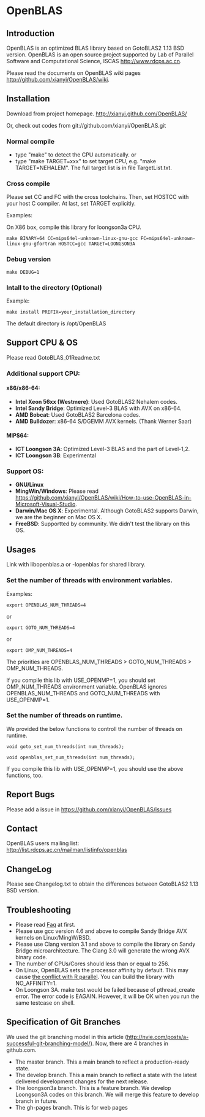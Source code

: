 # OpenBLAS

## Introduction
OpenBLAS is an optimized BLAS library based on GotoBLAS2 1.13 BSD version. OpenBLAS is an open source project supported by Lab of Parallel Software and Computational Science, ISCAS <http://www.rdcps.ac.cn>.

Please read the documents on OpenBLAS wiki pages <http://github.com/xianyi/OpenBLAS/wiki>.

## Installation
Download from project homepage. http://xianyi.github.com/OpenBLAS/

Or, check out codes from git://github.com/xianyi/OpenBLAS.git
### Normal compile
  * type "make" to detect the CPU automatically.
  or
  * type "make TARGET=xxx" to set target CPU, e.g. "make TARGET=NEHALEM". The full target list is in file TargetList.txt.

### Cross compile
Please set CC and FC with the cross toolchains. Then, set HOSTCC with your host C compiler. At last, set TARGET explicitly.

Examples:

On X86 box, compile this library for loongson3a CPU.

    make BINARY=64 CC=mips64el-unknown-linux-gnu-gcc FC=mips64el-unknown-linux-gnu-gfortran HOSTCC=gcc TARGET=LOONGSON3A

### Debug version

    make DEBUG=1

### Intall to the directory (Optional)

Example:

    make install PREFIX=your_installation_directory

The default directory is /opt/OpenBLAS

## Support CPU & OS
Please read GotoBLAS_01Readme.txt

### Additional support CPU:

#### x86/x86-64:
- **Intel Xeon 56xx (Westmere)**: Used GotoBLAS2 Nehalem codes.
- **Intel Sandy Bridge**: Optimized Level-3 BLAS with AVX on x86-64.
- **AMD Bobcat**: Used GotoBLAS2 Barcelona codes.
- **AMD Bulldozer**: x86-64 S/DGEMM AVX kernels. (Thank Werner Saar)

#### MIPS64:
- **ICT Loongson 3A**: Optimized Level-3 BLAS and the part of Level-1,2.
- **ICT Loongson 3B**: Experimental

### Support OS:
- **GNU/Linux**
- **MingWin/Windows**: Please read <https://github.com/xianyi/OpenBLAS/wiki/How-to-use-OpenBLAS-in-Microsoft-Visual-Studio>.
- **Darwin/Mac OS X**: Experimental. Although GotoBLAS2 supports Darwin, we are the beginner on Mac OS X.
- **FreeBSD**: Supportted by community. We didn't test the library on this OS.

## Usages
Link with libopenblas.a or -lopenblas for shared library.

### Set the number of threads with environment variables. 

Examples:

    export OPENBLAS_NUM_THREADS=4

 or

    export GOTO_NUM_THREADS=4

 or 

    export OMP_NUM_THREADS=4

The priorities are OPENBLAS_NUM_THREADS > GOTO_NUM_THREADS > OMP_NUM_THREADS.

If you compile this lib with USE_OPENMP=1, you should set OMP_NUM_THREADS environment variable. OpenBLAS ignores OPENBLAS_NUM_THREADS and GOTO_NUM_THREADS with USE_OPENMP=1.

### Set the number of threads on runtime. 

We provided the below functions to controll the number of threads on runtime.

    void goto_set_num_threads(int num_threads);

    void openblas_set_num_threads(int num_threads);

If you compile this lib with USE_OPENMP=1, you should use the above functions, too.

## Report Bugs
Please add a issue in https://github.com/xianyi/OpenBLAS/issues

## Contact
OpenBLAS users mailing list: http://list.rdcps.ac.cn/mailman/listinfo/openblas

## ChangeLog
Please see Changelog.txt to obtain the differences between GotoBLAS2 1.13 BSD version.

## Troubleshooting
* Please read [Faq](https://github.com/xianyi/OpenBLAS/wiki/Faq) at first.
* Please use gcc version 4.6 and above to compile Sandy Bridge AVX kernels on Linux/MingW/BSD.
* Please use Clang version 3.1 and above to compile the library on Sandy Bridge microarchitecture. The Clang 3.0 will generate the wrong AVX binary code.
* The number of CPUs/Cores should less than or equal to 256. 
* On Linux, OpenBLAS sets the processor affinity by default. This may cause [the conflict with R parallel](https://stat.ethz.ch/pipermail/r-sig-hpc/2012-April/001348.html). You can build the library with NO_AFFINITY=1.
* On Loongson 3A. make test would be failed because of pthread_create error. The error code is EAGAIN. However, it will be OK when you run the same testcase on shell. 

## Specification of Git Branches
We used the git branching model in this article (http://nvie.com/posts/a-successful-git-branching-model/). 
Now, there are 4 branches in github.com.
  * The master branch. This a main branch to reflect a production-ready state.
  * The develop branch. This a main branch to reflect a state with the latest delivered development changes for the next release.
  * The loongson3a branch. This is a feature branch. We develop Loongson3A codes on this branch. We will merge this feature to develop branch in future.
  * The gh-pages branch. This is for web pages
